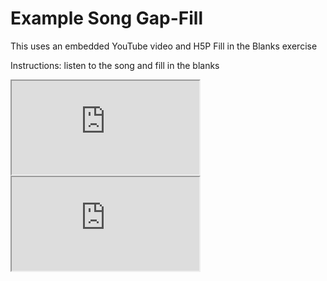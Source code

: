 <h1>Example Song Gap-Fill</h1>
<p>This uses an embedded YouTube video and H5P Fill in the Blanks exercise</p>
<p>Instructions: listen to the song and fill in the blanks</p>

<div class="row">
 <div class="col-sm-6">
  <div class="ratio ratio-16x9">
   <iframe src="https://www.youtube.com/embed/Gondjza0sUs" allowfullscreen=""></iframe>
  </div>
 </div>
  <div class="col-sm-6">
  <div class="ratio ratio-16x9">
   <iframe src="https://www.youtube.com/embed/Gondjza0sUs" allowfullscreen=""></iframe>
  </div>
 </div>
  
</div>

